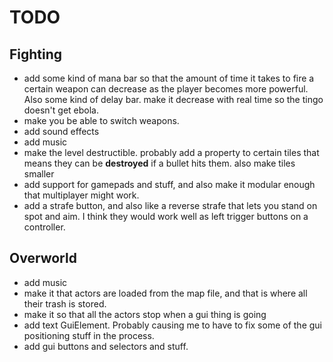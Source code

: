 TODO
====

Fighting
--------
 - add some kind of mana
   bar so that the amount of time it takes to fire a certain weapon can decrease
   as the player becomes more powerful. Also some kind of delay bar. make it
   decrease with real time so the tingo doesn't get ebola.
 - make you be able to switch weapons.
 - add sound effects
 - add music
 - make the level destructible. probably add a property to certain tiles that
   means they can be **destroyed** if a bullet hits them. also make tiles smaller
 - add support for gamepads and stuff, and also make it modular enough that
   multiplayer might work.
 - add a strafe button, and also like a reverse strafe that lets you stand on
   spot and aim. I think they would work well as left trigger buttons on a
   controller.

Overworld
---------
 - add music
 - make it that actors are loaded from the map file, and that is where all their
   trash is stored.
 - make it so that all the actors stop when a gui thing is going
 - add text GuiElement. Probably causing me to have to fix some of the gui
   positioning stuff in the process.
 - add gui buttons and selectors and stuff.
